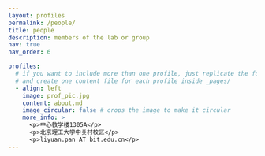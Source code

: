 ```yaml
---
layout: profiles
permalink: /people/
title: people
description: members of the lab or group
nav: true
nav_order: 6

profiles:
  # if you want to include more than one profile, just replicate the following block
  # and create one content file for each profile inside _pages/
  - align: left
    image: prof_pic.jpg
    content: about.md
    image_circular: false # crops the image to make it circular
    more_info: >
      <p>中心教学楼1305A</p>
      <p>北京理工大学中关村校区</p>
      <p>liyuan.pan AT bit.edu.cn</p>
---
```

